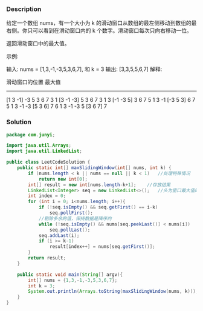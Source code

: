 
### Description
给定一个数组 nums，有一个大小为 k 的滑动窗口从数组的最左侧移动到数组的最右侧。你只可以看到在滑动窗口内的 k 个数字。滑动窗口每次只向右移动一位。

返回滑动窗口中的最大值。

 

示例:

输入: nums = [1,3,-1,-3,5,3,6,7], 和 k = 3
输出: [3,3,5,5,6,7] 
解释: 

  滑动窗口的位置                最大值
---------------               -----
[1  3  -1] -3  5  3  6  7       3
 1 [3  -1  -3] 5  3  6  7       3
 1  3 [-1  -3  5] 3  6  7       5
 1  3  -1 [-3  5  3] 6  7       5
 1  3  -1  -3 [5  3  6] 7       6
 1  3  -1  -3  5 [3  6  7]      7



### Solution
```java
package com.junyi;

import java.util.Arrays;
import java.util.LinkedList;

public class LeetCodeSolution {
    public static int[] maxSlidingWindow(int[] nums, int k) {
        if (nums.length < k || nums == null || k < 1)	//处理特殊情况
            return new int[0];
        int[] result = new int[nums.length-k+1];    //存放结果
        LinkedList<Integer> seq = new LinkedList<>();   //头为窗口最大值的索引，后面为潜在的
        int index = 0;
        for (int i = 0; i<nums.length; i++){
            if (!seq.isEmpty() && seq.getFirst() == i-k)
                seq.pollFirst();
            //剔除多余的值，保持数据是降序的
            while (!seq.isEmpty() && nums[seq.peekLast()] < nums[i])    
                seq.pollLast();
            seq.addLast(i);
            if (i >= k-1)
                result[index++] = nums[seq.getFirst()];
        }
        return result;
    }

    public static void main(String[] argv){
        int[] nums = {1,3,-1,-3,5,3,6,7};
        int k = 3;
        System.out.println(Arrays.toString(maxSlidingWindow(nums, k)));
    }
}

```

